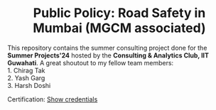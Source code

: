 <div>
  <center>
    <h1>
      Public Policy: Road Safety in Mumbai (MGCM associated)
    </h1>
  </center>
    <p>
      This repository contains the summer consulting project done for the <strong>Summer Projects'24</strong> hosted by the <strong>Consulting & Analytics Club, IIT Guwahati</strong>. A great shoutout to my fellow team members:<br>
      1. Chirag Tak <br>
      2. Yash Garg <br>
      3. Harsh Doshi<br>
    </p>
</div>

<div>
  Certification: <a href="https://u12017096.ct.sendgrid.net/ls/click?upn=u001.hxPlJkKljxFHCaII-2Bp10ehzC-2BkwyV0kmu5JKZGkf4k5zA1LQqg-2BMsUUZwdh-2Fl0ZxmsgbB4yz8ZveJrCg-2FcFz2O1VZ8hWakosCgya5pJPVrdlLZbVjXDqAAksXl2KAGKDoldU_AYRGcP1UIm5x9DlNqNf7gK7AJ2xCot9idsQXqXkziZj4Pd9WsFo5jOF3vOJ3J4yB6G2WYR8gOWIs8LOo9GKxsPmC8IOYxomaV-2FKyd-2FMPdfRJVSQ4fV25qznnQ0GypHI5TkCxJDwPNkd3ILMn8jsWXdjYg0qJ2TbDwvb9lpDjWhRrXApKbUpdZoNQWEs3s3SY5t-2BNRKFnjhgPjICP3Gc-2FiAxbhyksI5mKoUfGFYnkB0arobsazG6CXPAZ0qIoFtGA6WYQb-2FY2E-2Byl1Q2aCWMPjBZMbWthVkhPJmXtW4Ko-2BNI-3D">Show credentials</a>
  
  <!-- Credentials: f87d53fe-51e6-4c33-9c9d-28df1180bd68 -->
</div>
